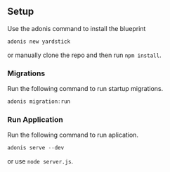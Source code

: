 ## Setup

Use the adonis command to install the blueprint

```bash
adonis new yardstick
```

or manually clone the repo and then run `npm install`.


### Migrations

Run the following command to run startup migrations.

```js
adonis migration:run
```

### Run Application

Run the following command to run aplication.

```js
adonis serve --dev
```
or use `node server.js`.
